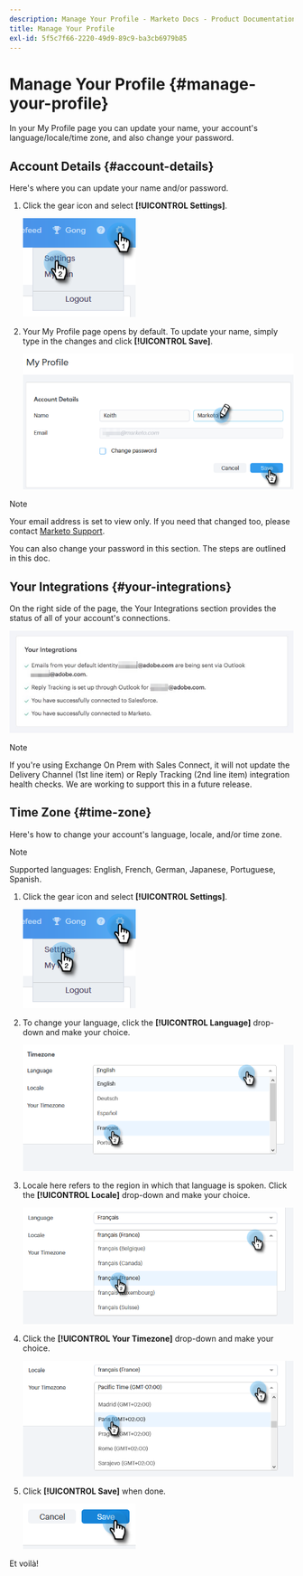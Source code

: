 ```yaml
---
description: Manage Your Profile - Marketo Docs - Product Documentation
title: Manage Your Profile
exl-id: 5f5c7f66-2220-49d9-89c9-ba3cb6979b85
---
```

# Manage Your Profile {#manage-your-profile}

In your My Profile page you can update your name, your account's language/locale/time zone, and also change your password.

## Account Details {#account-details}

Here's where you can update your name and/or password.

1. Click the gear icon and select **[!UICONTROL Settings]**.

   ![](assets/manage-your-profile-1.png)

1. Your My Profile page opens by default. To update your name, simply type in the changes and click **[!UICONTROL Save]**.

   ![](assets/manage-your-profile-2.png)

>[!NOTE]
>
>Your email address is set to view only. If you need that changed too, please contact [Marketo Support](https://nation.marketo.com/t5/Support/ct-p/Support).

You can also change your password in this section. The steps are outlined in this doc.

## Your Integrations {#your-integrations}

On the right side of the page, the Your Integrations section provides the status of all of your account's connections.

   ![](assets/manage-your-profile-3.png)

>[!NOTE]
>
>If you're using Exchange On Prem with Sales Connect, it will not update the Delivery Channel (1st line item) or Reply Tracking (2nd line item) integration health checks. We are working to support this in a future release.

## Time Zone {#time-zone}

Here's how to change your account's language, locale, and/or time zone.

>[!NOTE]
>
>Supported languages: English, French, German, Japanese, Portuguese, Spanish.

1. Click the gear icon and select **[!UICONTROL Settings]**.

   ![](assets/manage-your-profile-4.png)

1. To change your language, click the **[!UICONTROL Language]** drop-down and make your choice.

   ![](assets/manage-your-profile-5.png)

1. Locale here refers to the region in which that language is spoken. Click the **[!UICONTROL Locale]** drop-down and make your choice.

   ![](assets/manage-your-profile-6.png)

1. Click the **[!UICONTROL Your Timezone]** drop-down and make your choice.

   ![](assets/manage-your-profile-7.png)

1. Click **[!UICONTROL Save]** when done.

   ![](assets/manage-your-profile-8.png)

Et voilà!
